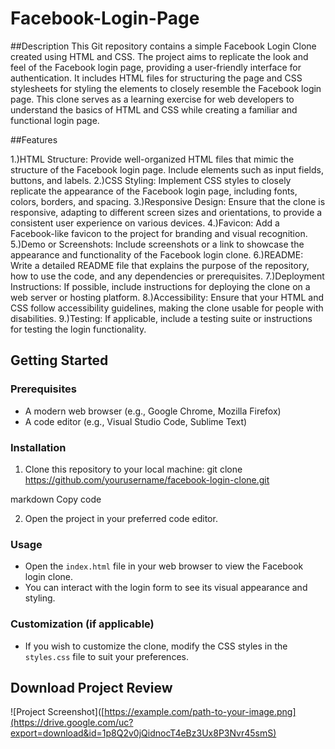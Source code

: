 # Facebook-Login-Page


##Description
This Git repository contains a simple Facebook Login Clone created using HTML and CSS. The project aims to replicate the look and feel of the Facebook login page, providing a user-friendly interface for authentication. It includes HTML files for structuring the page and CSS stylesheets for styling the elements to closely resemble the Facebook login page. This clone serves as a learning exercise for web developers to understand the basics of HTML and CSS while creating a familiar and functional login page.



##Features

1.)HTML Structure: Provide well-organized HTML files that mimic the structure of the Facebook login page. Include elements such as input fields, buttons, and labels.
2.)CSS Styling: Implement CSS styles to closely replicate the appearance of the Facebook login page, including fonts, colors, borders, and spacing.
3.)Responsive Design: Ensure that the clone is responsive, adapting to different screen sizes and orientations, to provide a consistent user experience on various devices.
4.)Favicon: Add a Facebook-like favicon to the project for branding and visual recognition.
5.)Demo or Screenshots: Include screenshots or a link to showcase the appearance and functionality of the Facebook login clone.
6.)README: Write a detailed README file that explains the purpose of the repository, how to use the code, and any dependencies or prerequisites.
7.)Deployment Instructions: If possible, include instructions for deploying the clone on a web server or hosting platform.
8.)Accessibility: Ensure that your HTML and CSS follow accessibility guidelines, making the clone usable for people with disabilities.
9.)Testing: If applicable, include a testing suite or instructions for testing the login functionality.

## Getting Started

### Prerequisites
- A modern web browser (e.g., Google Chrome, Mozilla Firefox)
- A code editor (e.g., Visual Studio Code, Sublime Text)

### Installation
1. Clone this repository to your local machine:
git clone https://github.com/yourusername/facebook-login-clone.git

markdown
Copy code

2. Open the project in your preferred code editor.

### Usage
- Open the `index.html` file in your web browser to view the Facebook login clone.
- You can interact with the login form to see its visual appearance and styling.

### Customization (if applicable)
- If you wish to customize the clone, modify the CSS styles in the `styles.css` file to suit your preferences.


## Download Project Review
![Project Screenshot]([https://example.com/path-to-your-image.png](https://drive.google.com/uc?export=download&id=1p8Q2v0jQidnocT4eBz3Ux8P3Nvr45smS)

